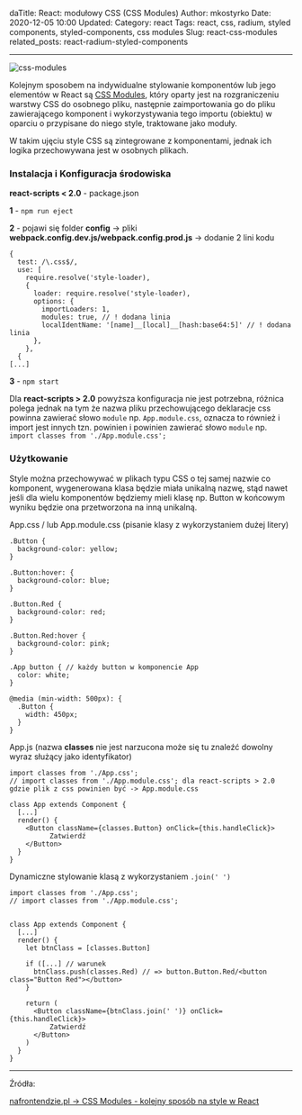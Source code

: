 daTitle: React: modułowy CSS (CSS Modules)
Author: mkostyrko
Date: 2020-12-05 10:00
Updated:
Category: react
Tags: react, css, radium, styled components, styled-components, css modules
Slug: react-css-modules
related_posts: react-radium-styled-components

---

![css-modules](https://raw.githubusercontent.com/css-modules/logos/master/css-modules-logo.png)


Kolejnym sposobem na indywidualne stylowanie komponentów lub jego elementów w React są [CSS Modules](https://github.com/css-modules/css-modules), który oparty jest na rozgraniczeniu warstwy CSS do osobnego pliku, następnie zaimportowania go do pliku zawierającego komponent i wykorzystywania tego importu (obiektu) w oparciu o przypisane do niego style, traktowane jako moduły.

W takim ujęciu style CSS są zintegrowane z komponentami,  jednak ich logika przechowywana jest w osobnych plikach.


### Instalacja i Konfiguracja środowiska

**react-scripts < 2.0** - package.json

**1** - `npm run eject`

**2** - pojawi się folder **config** -> pliki **webpack.config.dev.js/webpack.config.prod.js** -> dodanie 2 lini kodu

    {
      test: /\.css$/,
      use: [
        require.resolve('style-loader),
        {
          loader: require.resolve('style-loader),
          options: {
            importLoaders: 1,
            modules: true, // ! dodana linia
            localIdentName: '[name]__[local]__[hash:base64:5]' // ! dodana linia
          },
        },
      {
    [...]

**3** - `npm start`

Dla **react-scripts > 2.0** powyższa konfiguracja nie jest potrzebna, różnica polega jednak na tym że nazwa pliku przechowującego deklaracje css powinna zawierać słowo `module` np. `App.module.css`, oznacza to również i import jest innych tzn. powinien i powinien zawierać słowo `module` np. `import classes from './App.module.css';`

### Użytkowanie

Style można przechowywać w plikach typu CSS o tej samej nazwie co komponent, wygenerowana klasa będzie miała unikalną nazwę, stąd nawet jeśli dla wielu komponentów będziemy mieli klasę np. Button w końcowym wyniku będzie ona przetworzona na inną unikalną.

App.css / lub App.module.css (pisanie klasy z wykorzystaniem dużej litery)


    .Button {
      background-color: yellow;
    }

    .Button:hover: {
      background-color: blue;
    }

    .Button.Red {
      background-color: red;
    }

    .Button.Red:hover {
      background-color: pink;
    }

    .App button { // każdy button w komponencie App
      color: white;
    }

    @media (min-width: 500px): {
      .Button {
        width: 450px;
      }
    }

App.js (nazwa **classes** nie jest narzucona może się tu znaleźć dowolny wyraz służący jako identyfikator)

    import classes from './App.css';
    // import classes from './App.module.css'; dla react-scripts > 2.0 gdzie plik z css powinien być -> App.module.css

    class App extends Component {
      [...]
      render() {
        <Button className={classes.Button} onClick={this.handleClick}>
              Zatwierdź
        </Button>
      }
    }

Dynamiczne stylowanie klasą z wykorzystaniem `.join(' ')`

    import classes from './App.css';
    // import classes from './App.module.css';


    class App extends Component {
      [...]
      render() {
        let btnClass = [classes.Button]

        if ([...] // warunek
          btnClass.push(classes.Red) // => button.Button.Red/<button class="Button Red"></button>
        }

        return (
          <Button className={btnClass.join(' ')} onClick={this.handleClick}>
              Zatwierdź
          </Button>
        )
      }
    }




---


Źródła:

[nafrontendzie.pl -> CSS Modules - kolejny sposób na style w React](https://www.nafrontendzie.pl/css-modules-kolejny-sposob-style-react)



